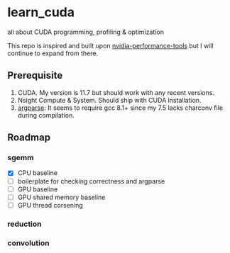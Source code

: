 # learn_cuda
all about CUDA programming, profiling & optimization

This repo is inspired and built upon [nvidia-performance-tools](https://github.com/cwpearson/nvidia-performance-tools) but I will continue to expand from there.

## Prerequisite
1. CUDA. My version is 11.7 but should work with any recent versions.
2. Nsight Compute & System. Should ship with CUDA installation.
3. [argparse](https://github.com/p-ranav/argparse): It seems to require gcc 8.1+ since my 7.5 lacks charconv file during compilation.

## Roadmap
### sgemm
- [x] CPU baseline
- [ ] boilerplate for checking correctness and argparse
- [ ] GPU baseline
- [ ] GPU shared memory baseline
- [ ] GPU thread corsening
### reduction
### convolution


